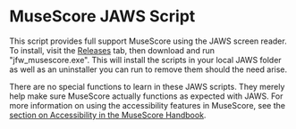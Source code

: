 # MuseScore JAWS Script

This script provides full support MuseScore using the JAWS screen reader.
To install, visit the [Releases](https://github.com/MarcSabatella/Accessibility/releases) tab,
then download and run "jfw_musescore.exe".
This will install the scripts in your local JAWS folder
as well as an uninstaller you can run to remove them should the need arise.

There are no special functions to learn in these JAWS scripts.
They merely help make sure MuseScore actually functions as expected with JAWS.
For more information on using the accessibility features in MuseScore,
see the [section on Accessibility in the MuseScore Handbook](https://musescore.org/en/handbook/3/accessibility).
